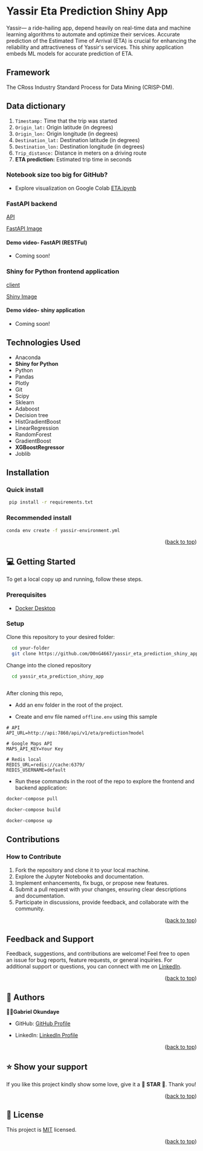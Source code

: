 # Yassir Eta Prediction Shiny App

Yassir— a ride-hailing app, depend heavily on real-time data and machine learning algorithms to automate and optimize their services. Accurate prediction of the Estimated Time of Arrival (ETA) is crucial for enhancing the reliability and attractiveness of Yassir's services.  This shiny application embeds ML models for accurate prediction of ETA.

<a name="readme-top"></a>

## Framework

The CRoss Industry Standard Process for Data Mining (CRISP-DM).

## Data dictionary

1. `Timestamp:` Time that the trip was started
2. `Origin_lat:` Origin latitude (in degrees)
3. `Origin_lon:` Origin longitude (in degrees)
4. `Destination_lat:` Destination latitude (in degrees)
5. `Destination_lon:` Destination longitude (in degrees)
6. `Trip_distance:` Distance in meters on a driving route
7. **ETA prediction:** Estimated trip time in seconds

### Notebook size too big for GitHub?

- Explore visualization on Google Colab [ETA.ipynb](https://colab.research.google.com/drive/1cqx0GfZikrG0wSBtvn7sEzrfwmo8H67b#scrollTo=QaXeP7oiXnaQ)

### FastAPI backend

[API](https://gabcares-yassir-eta-api.hf.space/docs)

[FastAPI Image](https://hub.docker.com/repository/docker/gabcares/yassir-eta-fastapi)

#### Demo video- FastAPI (RESTFul)

- Coming soon!

### Shiny for Python frontend application

[client](https://gabcares.shinyapps.io/yassir-eta-data-app/)

[Shiny Image](https://hub.docker.com/repository/docker/gabcares/yassir-eta-shiny)

#### Demo video- shiny application

- Coming soon!

## Technologies Used

- Anaconda
- **Shiny for Python**
- Python
- Pandas
- Plotly
- Git
- Scipy
- Sklearn
- Adaboost
- Decision tree
- HistGradientBoost
- LinearRegression
- RandomForest
- GradientBoost
- **XGBoostRegressor**
- Joblib

## Installation

### Quick install

```bash
 pip install -r requirements.txt
```

### Recommended install

```bash
conda env create -f yassir-environment.yml
```

<p align="right">(<a href="#readme-top">back to top</a>)</p>

## 💻 Getting Started

To get a local copy up and running, follow these steps.

### Prerequisites

- [Docker Desktop](https://docs.docker.com/desktop/)

### Setup

Clone this repository to your desired folder:

```sh
  cd your-folder
  git clone https://github.com/D0nG4667/yassir_eta_prediction_shiny_app.git
```

Change into the cloned repository

```sh
  cd yassir_eta_prediction_shiny_app
  
```

After cloning this repo,

- Add an env folder in the root of the project.

- Create and env file named `offline.env` using this sample

```env
# API
API_URL=http://api:7860/api/v1/eta/prediction?model

# Google Maps API
MAPS_API_KEY=Your Key

# Redis local
REDIS_URL=redis://cache:6379/
REDIS_USERNAME=default
```

- Run these commands in the root of the repo to explore the frontend and backend application:

```sh
docker-compose pull

docker-compose build

docker-compose up

```

## Contributions

### How to Contribute

1. Fork the repository and clone it to your local machine.
2. Explore the Jupyter Notebooks and documentation.
3. Implement enhancements, fix bugs, or propose new features.
4. Submit a pull request with your changes, ensuring clear descriptions and documentation.
5. Participate in discussions, provide feedback, and collaborate with the community.

<p align="right">(<a href="#readme-top">back to top</a>)</p>

## Feedback and Support

Feedback, suggestions, and contributions are welcome! Feel free to open an issue for bug reports, feature requests, or general inquiries. For additional support or questions, you can connect with me on [LinkedIn](https://www.linkedin.com/in/dr-gabriel-okundaye).


<p align="right">(<a href="#readme-top">back to top</a>)</p>

## 👥 Authors <a name="authors"></a>

🕺🏻**Gabriel Okundaye**

- GitHub: [GitHub Profile](https://github.com/D0nG4667)

- LinkedIn: [LinkedIn Profile](https://www.linkedin.com/in/dr-gabriel-okundaye)

<p align="right">(<a href="#readme-top">back to top</a>)</p>

## ⭐️ Show your support <a name="support"></a>

If you like this project kindly show some love, give it a 🌟 **STAR** 🌟. Thank you!

<p align="right">(<a href="#readme-top">back to top</a>)</p>

## 📝 License <a name="license"></a>

This project is [MIT](/LICENSE) licensed.

<p align="right">(<a href="#readme-top">back to top</a>)</p>

